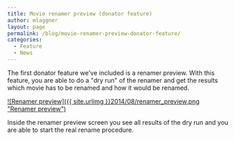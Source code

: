 ```yaml
---
title: Movie renamer preview (donator feature)
author: mlaggner
layout: page
permalink: /blog/movie-renamer-preview-donator-feature/
categories:
  - Feature
  - News
---
```

The first donator feature we've included is a renamer preview. With this feature, you are able to do a "dry run" of the renamer and get the results which movie has to be renamed and how it would be renamed.<!--more-->

<a class="fancybox" href="{{ site.urlimg }}2014/08/renamer_preview.png" rel="post" title="Renamer preview">
![Renamer preview]({{ site.urlimg }}2014/08/renamer_preview.png "Renamer preview")
</a>

Inside the renamer preview screen you see all results of the dry run and you are able to start the real rename procedure.
